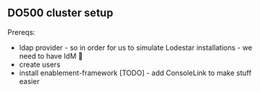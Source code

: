 ## DO500 cluster setup

Prereqs:
- ldap provider - so in order for us to simulate Lodestar installations - we need to have IdM :facepalm: 
- create users
- install enablement-framework 
    [TODO] - add ConsoleLink to make stuff easier